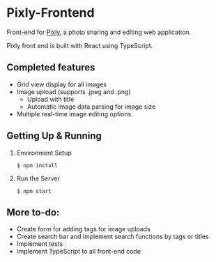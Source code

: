 # Pixly-Frontend
Front-end for [Pixly](https://pixly-klin.surge.sh), a photo sharing and editing web application. 

Pixly front end is built with React using TypeScript.

## Completed features
- Grid view display for all images
- Image upload (supports .jpeg and .png)
  - Upload with title
  - Automatic image data parsing for image size
- Multiple real-time image editing options

## Getting Up & Running
1. Environment Setup
    ```console
    $ npm install
    ``` 
2. Run the Server
    ```console
    $ npm start
    ```

## More to-do:
- Create form for adding tags for image uploads
- Create search bar and implement search functions by tags or titles
- Implement tests
- Implement TypeScript to all front-end code
